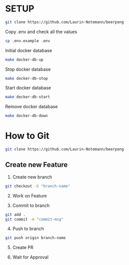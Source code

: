 # SETUP
```sh
git clone https://github.com/Laurin-Notemann/beerpong 
```

Copy .env and check all the values
```sh
cp .env.example .env
```

Initial docker database
```sh
make docker-db-up
```

Stop docker database
```sh
make docker-db-stop
```

Start docker database
```sh
make docker-db-start
```

Remove docker database
```sh
make docker-db-down
```


# How to Git

```sh
git clone https://github.com/Laurin-Notemann/beerpong 
```

## Create new Feature
1. Create new branch
```sh
git checkout -b "branch-name"
```

2. Work on Feature

3. Commit to branch
```sh
git add .
git commit -m "commit-msg"
```

4. Push to branch
```sh
git push origin branch-name
```

5. Create PR 

6. Wait for Approval
